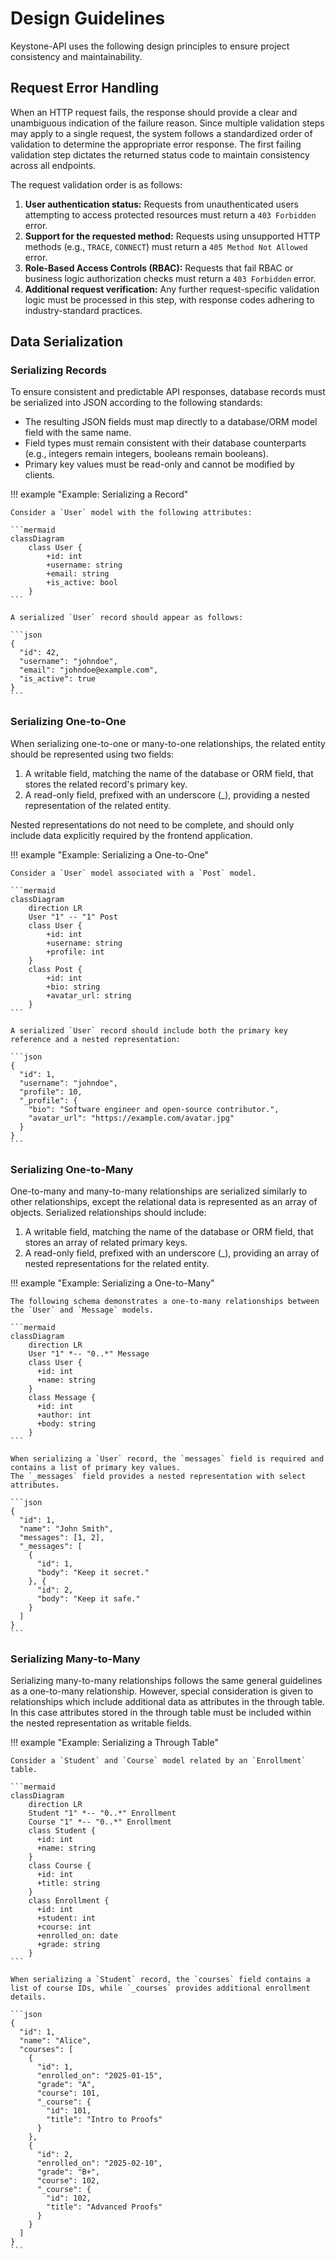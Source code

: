 # Design Guidelines

Keystone-API uses the following design principles to ensure project consistency and maintainability.

## Request Error Handling

When an HTTP request fails, the response should provide a clear and unambiguous indication of the failure reason.
Since multiple validation steps may apply to a single request, the system follows a standardized order of validation
to determine the appropriate error response.
The first failing validation step dictates the returned status code to maintain consistency across all endpoints.

The request validation order is as follows:

1. **User authentication status:**
   Requests from unauthenticated users attempting to access protected resources must return a `403 Forbidden` error.
2. **Support for the requested method:**
   Requests using unsupported HTTP methods (e.g., `TRACE`, `CONNECT`) must return a `405 Method Not Allowed` error.
3. **Role-Based Access Controls (RBAC):**
   Requests that fail RBAC or business logic authorization checks must return a `403 Forbidden` error.
4. **Additional request verification:**
   Any further request-specific validation logic must be processed in this step, with response codes adhering to
   industry-standard practices.

## Data Serialization

### Serializing Records

To ensure consistent and predictable API responses, database records must be serialized into JSON according to the following standards:

- The resulting JSON fields must map directly to a database/ORM model field with the same name.
- Field types must remain consistent with their database counterparts (e.g., integers remain integers, booleans remain booleans).
- Primary key values must be read-only and cannot be modified by clients.

!!! example "Example: Serializing a Record"

    Consider a `User` model with the following attributes:
    
    ```mermaid
    classDiagram
        class User {
            +id: int
            +username: string
            +email: string
            +is_active: bool
        }
    ```

    A serialized `User` record should appear as follows:
    
    ```json
    {
      "id": 42,
      "username": "johndoe",
      "email": "johndoe@example.com",
      "is_active": true
    }
    ```

### Serializing One-to-One

When serializing one-to-one or many-to-one relationships, the related entity should be represented using two fields:

1. A writable field, matching the name of the database or ORM field, that stores the related record's primary key. 
2. A read-only field, prefixed with an underscore (_), providing a nested representation of the related entity.

Nested representations do not need to be complete, and should only include data explicitly required by the frontend application.

!!! example "Example: Serializing a One-to-One"

    Consider a `User` model associated with a `Post` model.
    
    ```mermaid
    classDiagram
        direction LR
        User "1" -- "1" Post
        class User {
            +id: int
            +username: string
            +profile: int
        }
        class Post {
            +id: int
            +bio: string
            +avatar_url: string
        }
    ```
    
    A serialized `User` record should include both the primary key reference and a nested representation:
    
    ```json
    {
      "id": 1,
      "username": "johndoe",
      "profile": 10,
      "_profile": {
        "bio": "Software engineer and open-source contributor.",
        "avatar_url": "https://example.com/avatar.jpg"
      }
    }
    ```

### Serializing One-to-Many

One-to-many and many-to-many relationships are serialized similarly to other relationships, except the relational
data is represented as an array of objects. Serialized relationships should include:

1. A writable field, matching the name of the database or ORM field, that stores an array of related primary keys. 
2. A read-only field, prefixed with an underscore (_), providing an array of nested representations for the related entity.

!!! example "Example: Serializing a One-to-Many"

    The following schema demonstrates a one-to-many relationships between the `User` and `Message` models.

    ```mermaid
    classDiagram
        direction LR
        User "1" *-- "0..*" Message
        class User {
          +id: int
          +name: string
        }
        class Message {
          +id: int
          +author: int
          +body: string
        }
    ```

    When serializing a `User` record, the `messages` field is required and contains a list of primary key values.
    The `_messages` field provides a nested representation with select attributes.

    ```json
    {
      "id": 1,
      "name": "John Smith",
      "messages": [1, 2],
      "_messages": [
        {
          "id": 1,
          "body": "Keep it secret."
        }, {
          "id": 2,
          "body": "Keep it safe."
        }
      ]
    }
    ```

### Serializing Many-to-Many

Serializing many-to-many relationships follows the same general guidelines as a one-to-many relationship.
However, special consideration is given to relationships which include additional data as attributes in the through table.
In this case attributes stored in the through table must be included within the nested representation as writable fields.

!!! example "Example: Serializing a Through Table"

    Consider a `Student` and `Course` model related by an `Enrollment` table.
    
    ```mermaid
    classDiagram
        direction LR
        Student "1" *-- "0..*" Enrollment
        Course "1" *-- "0..*" Enrollment
        class Student {
          +id: int
          +name: string
        }
        class Course {
          +id: int
          +title: string
        }
        class Enrollment {
          +id: int
          +student: int
          +course: int
          +enrolled_on: date
          +grade: string
        }
    ```
    
    When serializing a `Student` record, the `courses` field contains a list of course IDs, while `_courses` provides additional enrollment details.  
    
    ```json
    {
      "id": 1,
      "name": "Alice",
      "courses": [
        {
          "id": 1,
          "enrolled_on": "2025-01-15",
          "grade": "A",
          "course": 101,
          "_course": {
            "id": 101,
            "title": "Intro to Proofs"
          }
        },
        {
          "id": 2,
          "enrolled_on": "2025-02-10",
          "grade": "B+",
          "course": 102,
          "_course": {
            "id": 102,
            "title": "Advanced Proofs"
          }
        }
      ]
    }
    ```
